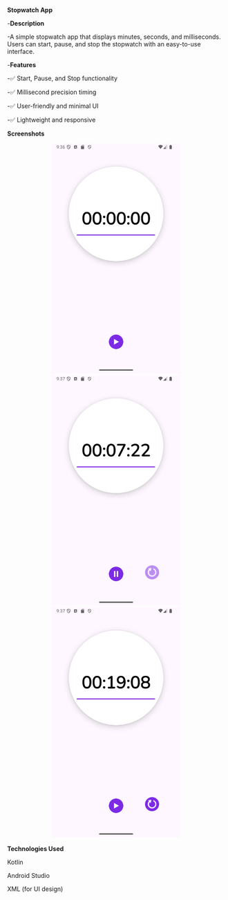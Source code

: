 **Stopwatch App**


-**Description**

-A simple stopwatch app that displays minutes, seconds, and milliseconds. Users can start, pause, and stop the stopwatch with an easy-to-use interface.

-**Features**

-✅ Start, Pause, and Stop functionality

-✅ Millisecond precision timing

-✅ User-friendly and minimal UI

-✅ Lightweight and responsive


**Screenshots**

<p align="center">
<img src="https://github.com/Chauhanprince00/CODECRAFT_AD_03/blob/master/Screenshot_20250306_093708.png" width="300">
<img src="https://github.com/Chauhanprince00/CODECRAFT_AD_03/blob/master/Screenshot_20250306_093752.png" width="300">
<img src="https://github.com/Chauhanprince00/CODECRAFT_AD_03/blob/master/Screenshot_20250306_093806.png" width="300">
</p>


**Technologies Used**

Kotlin

Android Studio

XML (for UI design)
